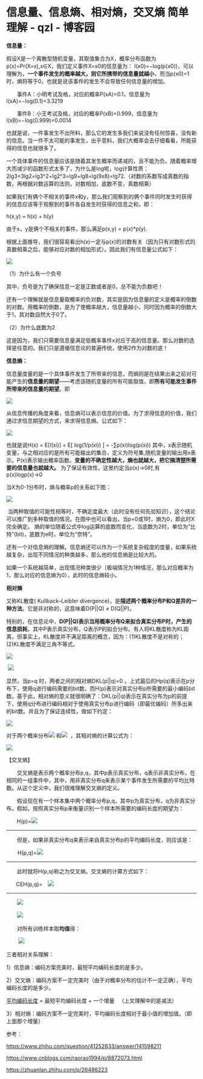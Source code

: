 # 信息量、信息熵、相对熵，交叉熵 简单理解 - qzl - 博客园
**信息量：** 

假设X是一个离散型随机变量，其取值集合为X，概率分布函数为p(x)=Pr(X=x),x∈X，我们定义事件X=x0的信息量为： I(x0)=−log(p(x0))，可以理解为，**一个事件发生的概率越大，则它所携带的信息量就越小**，而当p(x0)=1时，熵将等于0，也就是说该事件的发生不会导致任何信息量的增加。

　　事件A：小明考试及格，对应的概率P(xA)=0.1，信息量为I(xA)=−log(0.1)=3.3219 

　　事件B：小王考试及格，对应的概率P(xB)=0.999，信息量为I(xB)=−log(0.999)=0.0014 

也就是说，一件事发生不出所料，那么它的发生多我们来说没有任何惊喜，没有新的信息。当一件不太可能的事发生，出乎意料，我们大概率会去仔细看看，所能获得的信息也就很多了。

一个具体事件的信息量应该是随着其发生概率而递减的，且不能为负。随着概率增大而减少的函数形式太多了，为什么是log呢，log计算性质：2lg3+3lg2=lg3^2+lg2^3=lg9+lg8=lg(9x8)=lg72.（对数的系数写成真数的指数，再根据对数运算的法则，对数相加，底数不变，真数相乘）

如果我们有俩个不相关的事件x和y，那么我们观察到的俩个事件同时发生时获得的信息应该等于观察到的事件各自发生时获得的信息之和，即：

h(x,y) = h(x) + h(y)

由于x，y是俩个不相关的事件，那么满足p(x,y) = p(x)\*p(y).

根据上面推导，我们很容易看出h(x)一定与p(x)的对数有关（因为只有对数形式的真数相乘之后，能够对应对数的相加形式）。因此我们有信息量公式如下：

![](https://www.zhihu.com/equation?tex=h%28x%29%3D-log_%7B2%7Dp%28x%29+)

（1）为什么有一个负号

其中，负号是为了确保信息一定是正数或者是0，总不能为负数吧！

还有一个理解就是信息量取概率的负对数，其实是因为信息量的定义是概率的倒数的对数。用概率的倒数，是为了使概率越大，信息量越小，同时因为概率的倒数大于1，其对数自然大于0了。

（2）为什么底数为2

这是因为，我们只需要信息量满足低概率事件x对应于高的信息量。那么对数的选择是任意的。我们只是遵循信息论的普遍传统，使用2作为对数的底！

**信息熵：** 

信息量度量的是一个具体事件发生了所带来的信息，而熵则是在结果出来之前对可能产生的**信息量的期望**——考虑该随机变量的所有可能取值，即**所有可能发生事件所带来的信息量的期望**。即

![](https://www.zhihu.com/equation?tex=H%28x%29%3D-sum+%28p%28x%29log_%7B2%7Dp%28x%29+%29)

从信息传播的角度来看，信息熵可以表示信息的价值。为了求得信息的价值，我们通过求信息期望的方式，来求得信息熵。公式如下：

![](https://img2022.cnblogs.com/blog/1445988/202202/1445988-20220215135735926-2070210318.png)

也就是说H(x) = E\[I(xi)\] = E\[ log(1/p(xi)) \] = -∑p(xi)log(p(xi)) 其中，x表示随机变量，与之相对应的是所有可能输出的集合，定义为符号集,随机变量的输出用x表示。P(x)表示输出概率函数。**变量的不确定性越大，熵也就越大，把它搞清楚所需要的信息量也就越大。** 为了保证有效性，这里约定当p(x)→0时,有p(x)logp(x)→0 

当X为0-1分布时，熵与概率p的关系如下图：

![](https://img2022.cnblogs.com/blog/1445988/202202/1445988-20220215135440115-1824613737.png)

 当两种取值的可能性相等时，不确定度最大（此时没有任何先验知识），这个结论可以推广到多种取值的情况。在图中也可以看出，当p=0或1时，熵为0，即此时X完全确定。 熵的单位随着公式中log运算的底数而变化，当底数为2时，单位为“比特”(bit)，底数为e时，单位为“奈特”。

还有一个对信息熵的理解。信息熵还可以作为一个系统复杂程度的度量，如果系统越复杂，出现不同情况的种类越多，那么他的信息熵是比较大的。

如果一个系统越简单，出现情况种类很少（极端情况为1种情况，那么对应概率为1，那么对应的信息熵为0），此时的信息熵较小。

**相对熵**

又称KL散度( Kullback–Leibler divergence)，是**描述两个概率分布P和Q差异的一种方法**。它是非对称的，这意味着D(P||Q) ≠ D(Q||P)。

特别的，在信息论中，**D(P||Q)表示当用概率分布Q来拟合真实分布P时，产生的信息损耗**，其中P表示真实分布，Q表示P的拟合分布。有人将KL散度称为KL距离，但事实上，KL散度并不满足距离的概念，因为：(1)KL散度不是对称的；(2)KL散度不满足三角不等式。

![](https://img2022.cnblogs.com/blog/1445988/202202/1445988-20220215141936439-2106976595.png)

 ![](https://img2022.cnblogs.com/blog/1445988/202202/1445988-20220215141948575-554082297.png)

显然，当p=q 时，两者之间的相对熵DKL(p||q)=0 。上式最后的Hp(q)表示在p分布下，使用q进行编码需要的bit数，而H(p)表示对真实分布p所需要的最小编码bit数。基于此，相对熵的意义就很明确了：DKL(p||q)表示在真实分布为p的前提下，使用q分布进行编码相对于使用真实分布p进行编码（即最优编码）所多出来的bit数。并且为了保证连续性，做如下约定： 

![](https://images2018.cnblogs.com/blog/854641/201804/854641-20180418102132971-1504212682.png)

对于两个概率分布![](https://www.zhihu.com/equation?tex=p%28x%29)
和![](https://www.zhihu.com/equation?tex=q%28x%29)
 ，其相对熵的计算公式为：

![](https://www.zhihu.com/equation?tex=%5Ctt+KL%5Cit%28p%5Cparallel+q%29%3D-%5Cint+p%28x%29%5Cln+q%28x%29+dx+-%28-%5Cint+p%28x%29%5Cln+p%28x%29+dx%29)

【交叉熵】

　　交叉熵是表示两个概率分布p,q，其中p表示真实分布，q表示非真实分布，在相同的一组事件中，其中，用非真实分布q来表示某个事件发生所需要的平均比特数。从这个定义中，我们很难理解交叉熵的定义。

　　假设现在有一个样本集中两个概率分布p,q，其中p为真实分布，q为非真实分布。假如，按照真实分布p来衡量识别一个样本所需要的编码长度的期望为：

　　H(p)=![](https://images2018.cnblogs.com/blog/854641/201804/854641-20180418102359263-2130532629.png)

------------------------------------------------------------------------------------------------------

　　但是，如果非真实分布q来表示来自真实分布p的平均编码长度，则应该是：

　    H(p,q)=![](https://images2018.cnblogs.com/blog/854641/201804/854641-20180418102422994-1749426578.png)

-----------------------------------------------------------------------------------------------------------

　　此时就将H(p,q)称之为交叉熵。交叉熵的计算方式如下：

　   CEH(p,q)=　![](https://images2018.cnblogs.com/blog/854641/201804/854641-20180418102840781-1086765268.png)

-------------------------------------------------------------------------------------------------------------

　　![](https://images2018.cnblogs.com/blog/854641/201804/854641-20180418102313855-1882690322.png)

　　![](https://images2018.cnblogs.com/blog/854641/201804/854641-20180418102656814-1003710409.png)

　　对所有训练样本取**均值**得： 

 　　![](https://images2018.cnblogs.com/blog/854641/201804/854641-20180418102724636-1524302816.png)

三者相对关系理解：

1）信息熵：编码方案完美时，最短平均编码长度的是多少。

2）交叉熵：编码方案不一定完美时（由于对概率分布的估计不一定正确），平均编码长度的是多少。

[平均编码长度](https://www.zhihu.com/search?q=%E5%B9%B3%E5%9D%87%E7%BC%96%E7%A0%81%E9%95%BF%E5%BA%A6&search_source=Entity&hybrid_search_source=Entity&hybrid_search_extra=%7B%22sourceType%22%3A%22answer%22%2C%22sourceId%22%3A140950659%7D) = 最短平均编码长度 + 一个增量   （上文理解中的是减法）

3）相对熵：编码方案不一定完美时，平均编码长度相对于最小值的增加值。（即上面那个增量）

参考：

https://www.zhihu.com/question/41252833/answer/141598211

https://www.cnblogs.com/raorao1994/p/8872073.html

https://zhuanlan.zhihu.com/p/26486223